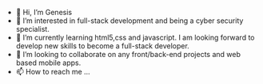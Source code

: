 - 👋 Hi, I’m Genesis
- 👀 I’m interested in full-stack development and being a cyber security specialist. 
- 🌱 I’m currently learning html5,css and javascript. I am looking forward to develop new skills to become a full-stack developer.
- 💞️ I’m looking to collaborate on any front/back-end projects and web based mobile apps. 
- 📫 How to reach me ...

<!---
Nqobi-gene/Nqobi-gene is a ✨ special ✨ repository because its `README.md` (this file) appears on your GitHub profile.
You can click the Preview link to take a look at your changes.
--->
